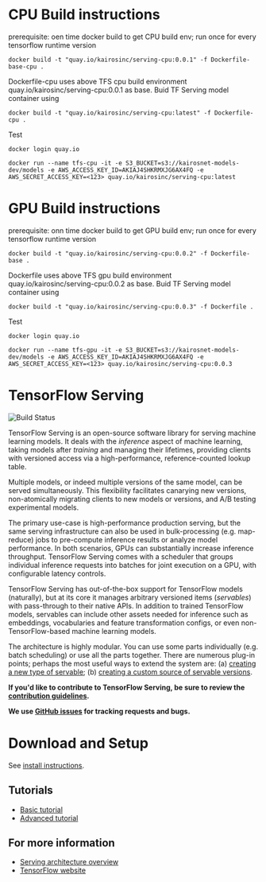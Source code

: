 # CPU Build instructions
prerequisite: oen time docker build to get CPU build env; run once for every tensorflow runtime version 

`docker build -t "quay.io/kairosinc/serving-cpu:0.0.1" -f Dockerfile-base-cpu .`

Dockerfile-cpu uses above TFS cpu build environment quay.io/kairosinc/serving-cpu:0.0.1 as base. Buid TF Serving model container using

`docker build -t "quay.io/kairosinc/serving-cpu:latest" -f Dockerfile-cpu .`

Test 

`docker login quay.io`

`docker run --name tfs-cpu -it -e S3_BUCKET=s3://kairosnet-models-dev/models -e AWS_ACCESS_KEY_ID=AKIAJ4SHKRMXJG6AX4FQ -e AWS_SECRET_ACCESS_KEY=<123> quay.io/kairosinc/serving-cpu:latest`


# GPU Build instructions
prerequisite: onn time docker build to get GPU build env; run once for every tensorflow runtime version 

`docker build -t "quay.io/kairosinc/serving-cpu:0.0.2" -f Dockerfile-base .`

Dockerfile uses above TFS gpu build environment quay.io/kairosinc/serving-cpu:0.0.2 as base. Buid TF Serving model container using

`docker build -t "quay.io/kairosinc/serving-cpu:0.0.3" -f Dockerfile .`

Test 

`docker login quay.io`

`docker run --name tfs-gpu -it -e S3_BUCKET=s3://kairosnet-models-dev/models -e AWS_ACCESS_KEY_ID=AKIAJ4SHKRMXJG6AX4FQ -e AWS_SECRET_ACCESS_KEY=<123> quay.io/kairosinc/serving-cpu:0.0.3`


# TensorFlow Serving

![Build Status](https://storage.googleapis.com/tensorflow-serving-kokoro-build-badges/ubuntu.png)

TensorFlow Serving is an open-source software library for serving
machine learning models. It deals with the *inference* aspect of machine
learning, taking models after *training* and managing their lifetimes, providing
clients with versioned access via a high-performance, reference-counted lookup
table.

Multiple models, or indeed multiple versions of the same model, can be served
simultaneously. This flexibility facilitates canarying new versions,
non-atomically migrating clients to new models or versions, and A/B testing
experimental models.

The primary use-case is high-performance production serving, but the same
serving infrastructure can also be used in bulk-processing (e.g. map-reduce)
jobs to pre-compute inference results or analyze model performance. In both
scenarios, GPUs can substantially increase inference throughput. TensorFlow
Serving comes with a scheduler that groups individual inference requests into
batches for joint execution on a GPU, with configurable latency controls.

TensorFlow Serving has out-of-the-box support for TensorFlow models (naturally),
but at its core it manages arbitrary versioned items (*servables*) with
pass-through to their native APIs. In addition to trained TensorFlow models,
servables can include other assets needed for inference such as embeddings,
vocabularies and feature transformation configs, or even non-TensorFlow-based
machine learning models.

The architecture is highly modular. You can use some parts individually (e.g.
batch scheduling) or use all the parts together. There are numerous plug-in
points; perhaps the most useful ways to extend the system are:
(a) [creating a new type of servable](tensorflow_serving/g3doc/custom_servable.md);
(b) [creating a custom source of servable versions](tensorflow_serving/g3doc/custom_source.md).

**If you'd like to contribute to TensorFlow Serving, be sure to review the
[contribution guidelines](CONTRIBUTING.md).**

**We use [GitHub issues](https://github.com/tensorflow/serving/issues) for
tracking requests and bugs.**

# Download and Setup

See [install instructions](tensorflow_serving/g3doc/setup.md).

## Tutorials

* [Basic tutorial](tensorflow_serving/g3doc/serving_basic.md)
* [Advanced tutorial](tensorflow_serving/g3doc/serving_advanced.md)

## For more information

* [Serving architecture overview](tensorflow_serving/g3doc/architecture_overview.md)
* [TensorFlow website](http://tensorflow.org)
